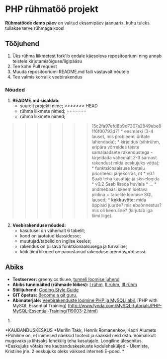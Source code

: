﻿# PHP rühmatöö projekt
**Rühmatööde demo päev** on valitud eksamipäev jaanuaris, kuhu tuleks tullakse terve rühmaga koos!

## Tööjuhend
1. Üks rühma liikmetest fork'ib endale käesoleva repositooriumi ning annab teistele kirjutamisõiguse/ligipääsu
1. Tee kohe Pull request
1. Muuda repositooriumi README.md faili vastavalt nõutele
1. Tee valmis korralik veebirakendus

### Nõuded

1. **README.md sisaldab:**
    * suurelt projekti nime;
<<<<<<< HEAD
    * rühma liikmete nimed;
=======
    * rühma liikmete nimed; 
>>>>>>> 15c2fa97efd8b9d7307a2949ebe81f6f00793d71
    * eesmärki (3-4 lauset, mis probleemi üritate lahendada);
    * kirjeldus (sihtrühm, eripära võrreldes teiste samalaadsete rakendustega - kirjeldada vähemalt 2-3 sarnast rakendust mida eeskujuks võtta);
    * funktsionaalsuse loetelu prioriteedi järjekorras, nt
        * v0.1 Saab teha kasutaja ja sisselogida
        * v0.2 Saab lisada huviala
        * ...
    * andmebaasi skeem loetava pildina + tabelite loomise SQL laused;
    * **kokkuvõte:** mida õppisid juurde? mis ebaõnnestus? mis oli keeruline? (kirjutab iga tiimi liige).


2. **Veebirakenduse nõuded:**
    * kasutusel on vähemalt 6 tabelit;
    * kood on jaotatud klassidesse;
    * muutujad/tabelid on inglise keeles;
    * rakendus on piisava funktsionaalsusega ja turvaline;
    * kõik tiimi liikmed on panustanud rakenduse arendusprotsessi.

## Abiks
* **Testserver:** greeny.cs.tlu.ee, [tunneli loomise juhend](http://minitorn.tlu.ee/~jaagup/kool/java/kursused/09/veebipr/naited/greenytunnel/greenytunnel.pdf)
* **Abiks tunninäited (rühmade lõikes):** [I rühm](https://github.com/veebiprogrammeerimine-2015s?utf8=%E2%9C%93&query=-I-ruhm), [II rühm](https://github.com/veebiprogrammeerimine-2015s?utf8=%E2%9C%93&query=-II-ruhm), [III rühm](https://github.com/veebiprogrammeerimine-2015s?utf8=%E2%9C%93&query=-III-ruhm)
* **Stiilijuhend:** [Coding Style Guide](http://www.php-fig.org/psr/psr-2/)
* **GIT õpetus:** [Become a git guru.](https://www.atlassian.com/git/tutorials/)
* **Abimaterjale:** [Veebirakenduste loomine PHP ja MySQLi abil](http://minitorn.tlu.ee/~jaagup/kool/java/loeng/veebipr/veebipr1.pdf), [PHP with MySQL Essential Training] (http://www.lynda.com/MySQL-tutorials/PHP-MySQL-Essential-Training/119003-2.html)

1.
*KAUBANDUSKESKUS
*Merilin Takk, Henrik Romanenkov, Kadri Alumets
*Põhiline on, et inimesed näeksid tooteid ja saaksid neid osta. Võimalikult mugavaks ja lihtsaks lehekülg teha kasutajale. Loogiline ülesehitus. 
*Eeskujuks võtaksime kaubanduskeskuste koduleheküljed - Ülemiste, Kristiine jne. 2 eeskujuks oleks väiksed interneti E-poed.
*
